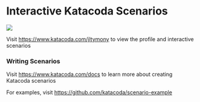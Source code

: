 # Interactive Katacoda Scenarios

[![](http://shields.katacoda.com/katacoda/jltymony/count.svg)](https://www.katacoda.com/jltymony "Get your profile on Katacoda.com")

Visit https://www.katacoda.com/jltymony to view the profile and interactive scenarios

### Writing Scenarios
Visit https://www.katacoda.com/docs to learn more about creating Katacoda scenarios

For examples, visit https://github.com/katacoda/scenario-example
